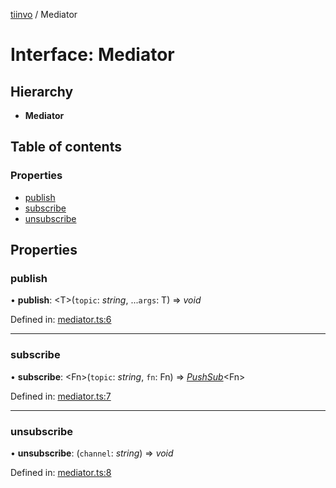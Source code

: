 [tiinvo](../README.md) / Mediator

# Interface: Mediator

## Hierarchy

* **Mediator**

## Table of contents

### Properties

- [publish](mediator.md#publish)
- [subscribe](mediator.md#subscribe)
- [unsubscribe](mediator.md#unsubscribe)

## Properties

### publish

• **publish**: <T\>(`topic`: *string*, ...`args`: T) => *void*

Defined in: [mediator.ts:6](https://github.com/OctoD/tiinvo/blob/e894ea5/src/mediator.ts#L6)

___

### subscribe

• **subscribe**: <Fn\>(`topic`: *string*, `fn`: Fn) => [*PushSub*](pushsub.md)<Fn\>

Defined in: [mediator.ts:7](https://github.com/OctoD/tiinvo/blob/e894ea5/src/mediator.ts#L7)

___

### unsubscribe

• **unsubscribe**: (`channel`: *string*) => *void*

Defined in: [mediator.ts:8](https://github.com/OctoD/tiinvo/blob/e894ea5/src/mediator.ts#L8)
